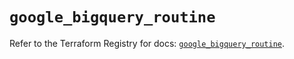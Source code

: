 # `google_bigquery_routine`

Refer to the Terraform Registry for docs: [`google_bigquery_routine`](https://registry.terraform.io/providers/hashicorp/google-beta/5.26.0/docs/resources/google_bigquery_routine).
